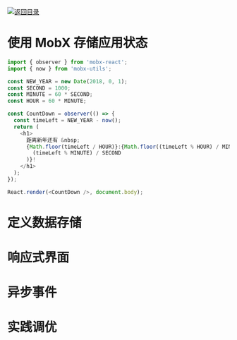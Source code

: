 [![返回目录](https://parg.co/UY3)](https://parg.co/U0I)

# 使用 MobX 存储应用状态

```js
import { observer } from 'mobx-react';
import { now } from 'mobx-utils';

const NEW_YEAR = new Date(2018, 0, 1);
const SECOND = 1000;
const MINUTE = 60 * SECOND;
const HOUR = 60 * MINUTE;

const CountDown = observer(() => {
  const timeLeft = NEW_YEAR - now();
  return (
    <h1>
      距离新年还有 &nbsp;
      {Math.floor(timeLeft / HOUR)}:{Math.floor((timeLeft % HOUR) / MINUTE)}:{Math.floor(
        (timeLeft % MINUTE) / SECOND
      )}!
    </h1>
  );
});

React.render(<CountDown />, document.body);
```

# 定义数据存储

# 响应式界面

# 异步事件

# 实践调优

